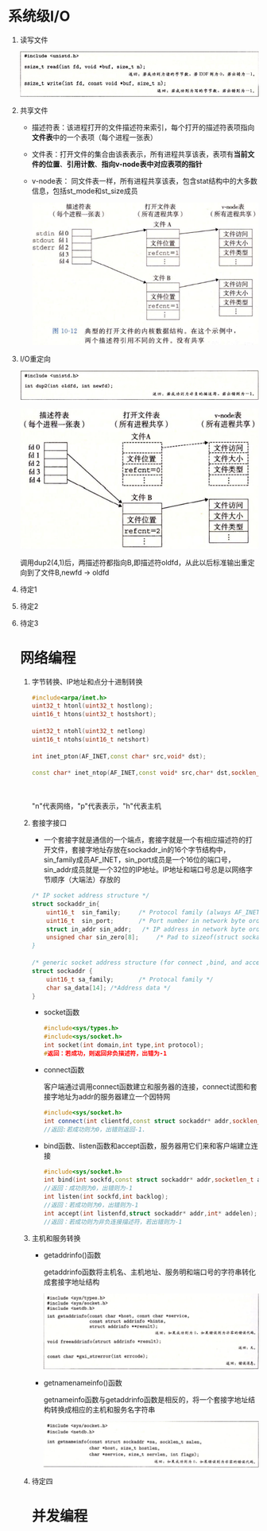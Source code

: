 # 系统级I/O

1. 读写文件

   ![image-20221024214707935](./CSapp.assets/image-20221024214707935.png)

2. 共享文件

   - 描述符表：该进程打开的文件描述符来索引，每个打开的描述符表项指向**文件表**中的一个表项（每个进程一张表）

   - 文件表：打开文件的集合由该表表示，所有进程共享该表，表项有**当前文件的位置**、**引用计数**、**指向v-node表中对应表项的指针**

   - v-node表： 同文件表一样，所有进程共享该表，包含stat结构中的大多数信息，包括st_mode和st_size成员

     ![image-20221024214732629](./CSapp.assets/image-20221024214732629.png)

3. I/O重定向

   ![image-20221024215918467](./CSapp.assets/image-20221024215918467.png)

   ![image-20221024215939474](./CSapp.assets/image-20221024215939474.png)

   调用dup2(4,1)后，两描述符都指向B,即描述符oldfd，从此以后标准输出重定向到了文件B,newfd -> oldfd

4. 待定1

5. 待定2

6. 待定3

   # 网络编程

   1. 字节转换、IP地址和点分十进制转换
   
      ```c++
      #include<arpa/inet.h>
      uint32_t htonl(uint32_t hostlong);
      uint16_t htons(uint32_t hostshort);
      																								#返回：按照网络字节顺序的值
      uint32_t ntohl(uint32_t netlong)
      uint16_t ntohs(uint16_t netshort)		
          																							#返回：按照主机字节顺序的值
      int inet_pton(AF_INET,const char* src,void* dst);
      																	#返回：若成功则为1，若src为非法点分十进制则为0，若出错则为-1
      const char* inet_ntop(AF_INET,const void* src,char* dst,socklen_t size);
      																		#返回：若成功则指向点分十进制字符串的指针，若出错则为NULL
       
      ```
   
      "n"代表网络，"p"代表表示，"h"代表主机
   
   2. 套接字接口
   
      - 一个套接字就是通信的一个端点，套接字就是一个有相应描述符的打开文件，套接字地址存放在sockaddr_in的16个字节结构中，sin_family成员AF_INET，sin_port成员是一个16位的端口号，sin_addr成员就是一个32位的IP地址。IP地址和端口号总是以网络字节顺序（大端法）存放的
   
      ```C++
      /* IP socket address structure */
      struct sockaddr_in{
          uint16_t	sin_family;		/* Protocol family (always AF_INET) */
          uint16_t 	sin_port;		/* Port number in network byte order */
          struct in_addr sin_addr;	 /* IP address in network byte order */
          unsigned char sin_zero[8];	 /* Pad to sizeof(struct sockaddr)
      }
      
      /* generic socket address structure (for connect ,bind, and accept) */
      struct sockaddr {
          uint16_t sa_family;		/* Protocal family */
          char sa_data[14]; /*Address data */
      }
      ```
   
      - socket函数
   
        ```c++
        #include<sys/types.h>
        #include<sys/socket.h>
        int socket(int domain,int type,int protocol);
        #返回：若成功，则返回非负描述符，出错为-1
        ```
   
      - connect函数
   
        客户端通过调用connect函数建立和服务器的连接，connect试图和套接字地址为addr的服务器建立一个因特网
   
        ```c++
        #include<sys/socket.h>
        int connect(int clientfd,const struct sockaddr* addr,socklen_t addrlen);
        //返回:若成功则为0，出错则返回-1.
        ```
   
      - bind函数、listen函数和accept函数，服务器用它们来和客户端建立连接
   
        ```c++
        #include<sys/socket.h>
        int bind(int sockfd,const struct sockaddr* addr,socketlen_t addrlen);
        //返回：成功则为0，出错则为-1
        int listen(int sockfd,int backlog);
        //返回：若成功则为0，出错则为-1
        int accept(int listenfd,struct sockaddr* addr,int* addelen);
        //返回：若成功则为非负连接描述符，若出错则为-1
        ```
   
   3. 主机和服务转换
   
      - getaddrinfo()函数
   
        getaddrinfo函数将主机名、主机地址、服务明和端口号的字符串转化成套接字地址结构
   
        ![image-20221025161000986](./CSapp.assets/image-20221025161000986.png)
   
      - getnamenameinfo()函数
   
        getnameinfo函数与getaddrinfo函数是相反的，将一个套接字地址结构转换成相应的主机和服务名字符串
   
        ![image-20221025161411114](./CSapp.assets/image-20221025161411114.png)
   
   4. 待定四
   
      # 并发编程



